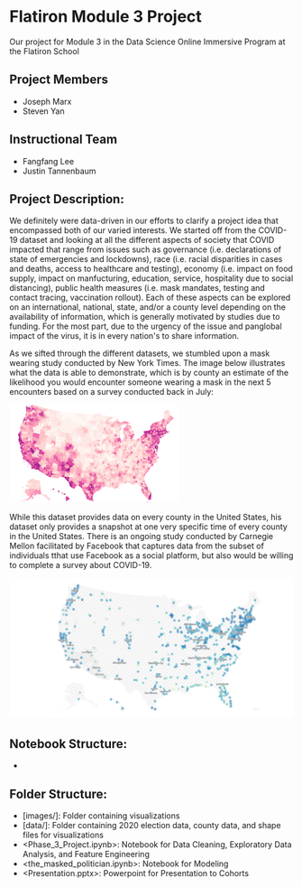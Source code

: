 # Flatiron Module 3 Project
Our project for Module 3 in the Data Science Online Immersive Program at the Flatiron School

## Project Members
- Joseph Marx
- Steven Yan

## Instructional Team
- Fangfang Lee
- Justin Tannenbaum

## Project Description:
We definitely were data-driven in our efforts to clarify a project idea that encompassed both of our varied interests.  We started off from the COVID-19 dataset and looking at all the different aspects of society that COVID impacted that range from issues such as governance (i.e. declarations of state of emergencies and lockdowns), race (i.e. racial disparities in cases and deaths, access to healthcare and testing), economy (i.e. impact on food supply, impact on manfucturing, education, service, hospitality due to social distancing), public health measures (i.e. mask mandates, testing and contact tracing, vaccination rollout).  Each of these aspects can be explored on an international, national, state, and/or a county level depending on the availability of information, which is generally motivated by studies due to funding.  For the most part, due to the urgency of the issue and panglobal impact of the virus, it is in every nation's to share information.

As we sifted through the different datasets, we stumbled upon a mask wearing study conducted by New York Times. The image below illustrates what the data is able to demonstrate, which is by county an estimate of the likelihood you would encounter someone wearing a mask in the next 5 encounters based on a survey conducted back in July:

<img src='images/fb_mask_data.png'>

While this dataset provides data on every county in the United States, his dataset only provides a snapshot at one very specific time of every county in the United States.  There is an ongoing study conducted by Carnegie Mellon facilitated by Facebook that captures data from the subset of individuals tthat use Facebook as a social platform, but also would be willing to complete a survey about COVID-19.

<img src='images/delphi_dec.png'>

## Notebook Structure:
- 

## Folder Structure:
- [images/]: Folder containing visualizations
- [data/]: Folder containing 2020 election data, county data, and shape files for visualizations
- <Phase_3_Project.ipynb>: Notebook for Data Cleaning, Exploratory Data Analysis, and Feature Engineering
- <the_masked_politician.ipynb>:  Notebook for Modeling 
- <Presentation.pptx>: Powerpoint for Presentation to Cohorts

